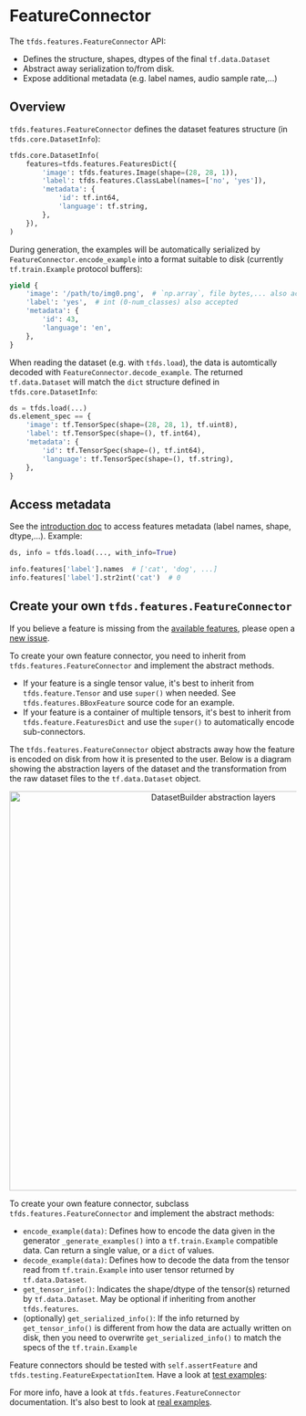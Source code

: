 # FeatureConnector

The `tfds.features.FeatureConnector` API:

*   Defines the structure, shapes, dtypes of the final `tf.data.Dataset`
*   Abstract away serialization to/from disk.
*   Expose additional metadata (e.g. label names, audio sample rate,...)

## Overview

`tfds.features.FeatureConnector` defines the dataset features structure (in
`tfds.core.DatasetInfo`):

```python
tfds.core.DatasetInfo(
    features=tfds.features.FeaturesDict({
        'image': tfds.features.Image(shape=(28, 28, 1)),
        'label': tfds.features.ClassLabel(names=['no', 'yes']),
        'metadata': {
            'id': tf.int64,
            'language': tf.string,
        },
    }),
)
```

During generation, the examples will be automatically serialized by
`FeatureConnector.encode_example` into a format suitable to disk (currently
`tf.train.Example` protocol buffers):

```python
yield {
    'image': '/path/to/img0.png',  # `np.array`, file bytes,... also accepted
    'label': 'yes',  # int (0-num_classes) also accepted
    'metadata': {
        'id': 43,
        'language': 'en',
    },
}
```

When reading the dataset (e.g. with `tfds.load`), the data is automtically
decoded with `FeatureConnector.decode_example`. The returned `tf.data.Dataset`
will match the `dict` structure defined in `tfds.core.DatasetInfo`:

```python
ds = tfds.load(...)
ds.element_spec == {
    'image': tf.TensorSpec(shape=(28, 28, 1), tf.uint8),
    'label': tf.TensorSpec(shape=(), tf.int64),
    'metadata': {
        'id': tf.TensorSpec(shape=(), tf.int64),
        'language': tf.TensorSpec(shape=(), tf.string),
    },
}
```

## Access metadata

See the
[introduction doc](https://www.tensorflow.org/datasets/overview#access_the_dataset_metadata)
to access features metadata (label names, shape, dtype,...). Example:

```python
ds, info = tfds.load(..., with_info=True)

info.features['label'].names  # ['cat', 'dog', ...]
info.features['label'].str2int('cat')  # 0
```

## Create your own `tfds.features.FeatureConnector`

If you believe a feature is missing from the
[available features](https://www.tensorflow.org/datasets/api_docs/python/tfds/features#classes),
please open a [new issue](https://github.com/tensorflow/datasets/issues).

To create your own feature connector, you need to inherit from
`tfds.features.FeatureConnector` and implement the abstract methods.

*   If your feature is a single tensor value, it's best to inherit from
    `tfds.feature.Tensor` and use `super()` when needed. See
    `tfds.features.BBoxFeature` source code for an example.
*   If your feature is a container of multiple tensors, it's best to inherit
    from `tfds.feature.FeaturesDict` and use the `super()` to automatically
    encode sub-connectors.

The `tfds.features.FeatureConnector` object abstracts away how the feature is
encoded on disk from how it is presented to the user. Below is a diagram showing
the abstraction layers of the dataset and the transformation from the raw
dataset files to the `tf.data.Dataset` object.

<p align="center">
  <img src="dataset_layers.png" alt="DatasetBuilder abstraction layers" width="700"/>
</p>

To create your own feature connector, subclass `tfds.features.FeatureConnector`
and implement the abstract methods:

*   `encode_example(data)`: Defines how to encode the data given in the
    generator `_generate_examples()` into a `tf.train.Example` compatible data.
    Can return a single value, or a `dict` of values.
*   `decode_example(data)`: Defines how to decode the data from the tensor read
    from `tf.train.Example` into user tensor returned by `tf.data.Dataset`.
*   `get_tensor_info()`: Indicates the shape/dtype of the tensor(s) returned by
    `tf.data.Dataset`. May be optional if inheriting from another
    `tfds.features`.
*   (optionally) `get_serialized_info()`: If the info returned by
    `get_tensor_info()` is different from how the data are actually written on
    disk, then you need to overwrite `get_serialized_info()` to match the specs
    of the `tf.train.Example`

Feature connectors should be tested with `self.assertFeature` and
`tfds.testing.FeatureExpectationItem`. Have a look at
[test examples](https://github.com/tensorflow/datasets/tree/master/tensorflow_datasets/core/features/image_feature_test.py):

For more info, have a look at `tfds.features.FeatureConnector` documentation.
It's also best to look at
[real examples](https://github.com/tensorflow/datasets/tree/master/tensorflow_datasets/core/features).
